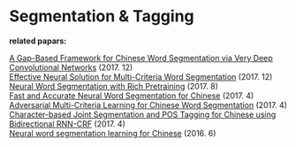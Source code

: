 # Segmentation & Tagging

**related papars:**

[A Gap-Based Framework for Chinese Word Segmentation via Very Deep Convolutional Networks](https://arxiv.org/pdf/1712.09509.pdf) (2017. 12)  
[Effective Neural Solution for Multi-Criteria Word Segmentation](https://arxiv.org/pdf/1712.02856.pdf) (2017. 12)  
[Neural Word Segmentation with Rich Pretraining](http://aclweb.org/anthology/P17-1078) (2017. 8)  
[Fast and Accurate Neural Word Segmentation for Chinese](https://arxiv.org/pdf/1704.07047.pdf) (2017. 4)  
[Adversarial Multi-Criteria Learning for Chinese Word Segmentation](https://arxiv.org/pdf/1704.07556.pdf) (2017. 4)  
[Character-based Joint Segmentation and POS Tagging for Chinese using Bidirectional RNN-CRF](https://arxiv.org/pdf/1704.01314.pdf) (2017. 4)  
[Neural word segmentation learning for Chinese](https://arxiv.org/pdf/1606.04300.pdf) (2016. 6)  





